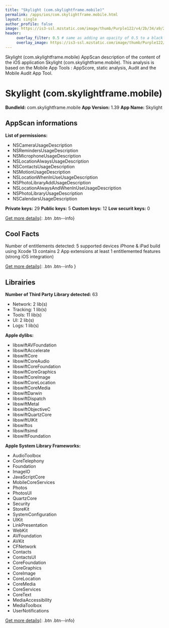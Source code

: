```yaml
---
title: "Skylight (com.skylightframe.mobile)"
permalink: /apps/ios/com.skylightframe.mobile.html
layout: single
author_profile: false
image: https://is3-ssl.mzstatic.com/image/thumb/Purple122/v4/2b/34/a9/2b34a9ef-ac58-16f1-85b5-0d361b93e770/AppIcon-0-0-1x_U007emarketing-0-0-0-7-0-0-sRGB-0-0-0-GLES2_U002c0-512MB-85-220-0-0.png/512x512bb.jpg
header: 
     overlay_filter: 0.5 # same as adding an opacity of 0.5 to a black background
     overlay_image: https://is3-ssl.mzstatic.com/image/thumb/Purple122/v4/2b/34/a9/2b34a9ef-ac58-16f1-85b5-0d361b93e770/AppIcon-0-0-1x_U007emarketing-0-0-0-7-0-0-sRGB-0-0-0-GLES2_U002c0-512MB-85-220-0-0.png/512x512bb.jpg
---
```

Skylight (com.skylightframe.mobile) AppScan description of the content of the iOS application Skylight (com.skylightframe.mobile). This analysis is based on the Mobile App Tools : AppScore, static analysis, Audit and the Mobile Audit App Tool.

# Skylight (com.skylightframe.mobile)

**BundleId:** com.skylightframe.mobile
**App Version:** 1.39
**App Name:** Skylight


## AppScan informations 

**List of permissions:** 
- NSCameraUsageDescription
- NSRemindersUsageDescription
- NSMicrophoneUsageDescription
- NSLocationAlwaysUsageDescription
- NSContactsUsageDescription
- NSMotionUsageDescription
- NSLocationWhenInUseUsageDescription
- NSPhotoLibraryAddUsageDescription
- NSLocationAlwaysAndWhenInUseUsageDescription
- NSPhotoLibraryUsageDescription
- NSCalendarsUsageDescription
  
  
**Private keys:** 29
**Public keys:** 5
**Custom keys:** 12
**Low securit keys:** 0
  
[Get more details](/pricing.html){: .btn .btn--info}

## Cool Facts

Number of entitlements detected: 5
supported devices iPhone & iPad
build using Xcode 13
contains 2 App extensions
at least 1 entitlemented features (strong iOS integration)
  
[Get more details](/pricing.html){: .btn .btn--info }

## Librairies 
**Number of Third Party Library detected:** 63
- Network: 2 lib(s)
- Tracking: 1 lib(s)
- Tools: 11 lib(s)
- UI: 2 lib(s)
- Logs: 1 lib(s)


**Apple dylibs:**
- libswiftAVFoundation
- libswiftAccelerate
- libswiftCore
- libswiftCoreAudio
- libswiftCoreFoundation
- libswiftCoreGraphics
- libswiftCoreImage
- libswiftCoreLocation
- libswiftCoreMedia
- libswiftDarwin
- libswiftDispatch
- libswiftMetal
- libswiftObjectiveC
- libswiftQuartzCore
- libswiftUIKit
- libswiftos
- libswiftsimd
- libswiftFoundation


**Apple System Library Frameworks:**
- AudioToolbox
- CoreTelephony
- Foundation
- ImageIO
- JavaScriptCore
- MobileCoreServices
- Photos
- PhotosUI
- QuartzCore
- Security
- StoreKit
- SystemConfiguration
- UIKit
- LinkPresentation
- WebKit
- AVFoundation
- AVKit
- CFNetwork
- Contacts
- ContactsUI
- CoreFoundation
- CoreGraphics
- CoreImage
- CoreLocation
- CoreMedia
- CoreServices
- CoreText
- MediaAccessibility
- MediaToolbox
- UserNotifications


  
[Get more details](/pricing.html){: .btn .btn--info}

